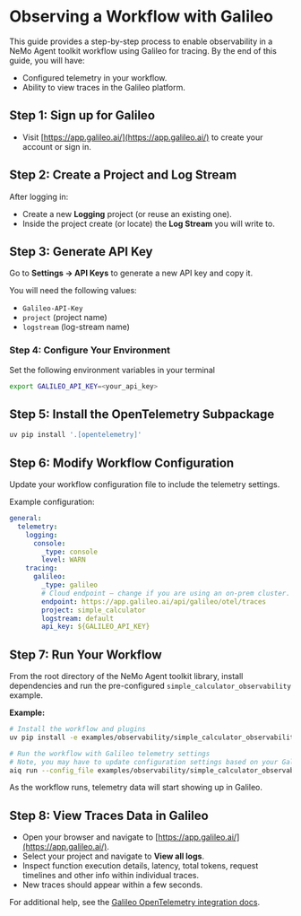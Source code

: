 <!--
SPDX-FileCopyrightText: Copyright (c) 2025, NVIDIA CORPORATION & AFFILIATES. All rights reserved.
SPDX-License-Identifier: Apache-2.0

Licensed under the Apache License, Version 2.0 (the "License");
you may not use this file except in compliance with the License.
You may obtain a copy of the License at

http://www.apache.org/licenses/LICENSE-2.0

Unless required by applicable law or agreed to in writing, software
distributed under the License is distributed on an "AS IS" BASIS,
WITHOUT WARRANTIES OR CONDITIONS OF ANY KIND, either express or implied.
See the License for the specific language governing permissions and
limitations under the License.
-->

# Observing a Workflow with Galileo

This guide provides a step-by-step process to enable observability in a NeMo Agent toolkit workflow using Galileo for tracing. By the end of this guide, you will have:

- Configured telemetry in your workflow.
- Ability to view traces in the Galileo platform.

## Step 1: Sign up for Galileo

- Visit [https://app.galileo.ai/](https://app.galileo.ai/) to create your account or sign in.

## Step 2: Create a Project and Log Stream

After logging in:

- Create a new **Logging** project (or reuse an existing one).
- Inside the project create (or locate) the **Log Stream** you will write to.

## Step 3: Generate API Key

Go to **Settings → API Keys** to generate a new API key and copy it.

You will need the following values:

- `Galileo-API-Key`
- `project` (project name)
- `logstream` (log-stream name)


### Step 4: Configure Your Environment
Set the following environment variables in your terminal
```bash
export GALILEO_API_KEY=<your_api_key>
```

## Step 5: Install the OpenTelemetry Subpackage

```bash
uv pip install '.[opentelemetry]'
```

## Step 6: Modify Workflow Configuration

Update your workflow configuration file to include the telemetry settings.

Example configuration:

```yaml
general:
  telemetry:
    logging:
      console:
        _type: console
        level: WARN
    tracing:
      galileo:
        _type: galileo
        # Cloud endpoint – change if you are using an on-prem cluster.
        endpoint: https://app.galileo.ai/api/galileo/otel/traces
        project: simple_calculator
        logstream: default
        api_key: ${GALILEO_API_KEY}
```

## Step 7: Run Your Workflow

From the root directory of the NeMo Agent toolkit library, install dependencies and run the pre-configured `simple_calculator_observability` example.

**Example:**

```bash
# Install the workflow and plugins
uv pip install -e examples/observability/simple_calculator_observability/

# Run the workflow with Galileo telemetry settings
# Note, you may have to update configuration settings based on your Galileo account
aiq run --config_file examples/observability/simple_calculator_observability/configs/config-galileo.yml --input "What is 1*2?"
```

As the workflow runs, telemetry data will start showing up in Galileo.

## Step 8: View Traces Data in Galileo

- Open your browser and navigate to [https://app.galileo.ai/](https://app.galileo.ai/).
- Select your project and navigate to **View all logs**.
- Inspect function execution details, latency, total tokens, request timelines and other info within individual traces.
- New traces should appear within a few seconds.



For additional help, see the [Galileo OpenTelemetry integration docs](https://v2docs.galileo.ai/integrations/otel).
